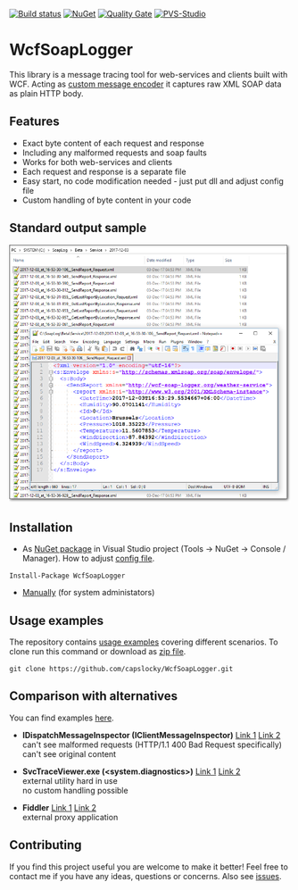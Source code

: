 [![Build status](https://ci.appveyor.com/api/projects/status/0bemisvvtdtbih97/branch/master?svg=true)](https://ci.appveyor.com/project/capslocky/wcfsoaplogger/branch/master)
[![NuGet](https://img.shields.io/nuget/v/WcfSoapLogger.svg?colorB=0f81c1)](https://www.nuget.org/packages/WcfSoapLogger/)
[![Quality Gate](https://sonarcloud.io/api/badges/gate?key=WcfSoapLogger)](https://sonarcloud.io/dashboard?id=WcfSoapLogger)
[![PVS-Studio](https://img.shields.io/badge/pvs--studio-free-brightgreen.svg)](https://www.viva64.com/en/b/0457/)

# WcfSoapLogger #
This library is a message tracing tool for web-services and clients built with WCF.
Acting as [custom message encoder](https://docs.microsoft.com/en-us/dotnet/framework/wcf/samples/custom-message-encoder-custom-text-encoder) it captures raw XML SOAP data as plain HTTP body.


## Features ##
* Exact byte content of each request and response
* Including any malformed requests and soap faults
* Works for both web-services and clients
* Each request and response is a separate file
* Easy start, no code modification needed - just put dll and adjust config file
* Custom handling of byte content in your code


## Standard output sample ##
![ExampleBeta](/docs/images/main_screenshot.png?raw=true)


## Installation ##
* As [NuGet package](https://www.nuget.org/packages/WcfSoapLogger/) in Visual Studio project (Tools -> NuGet -> Console / Manager). How to adjust [config file](/docs/ConfigFile.md).
```
Install-Package WcfSoapLogger
```
* [Manually](/docs/ManualInstallation.md) (for system administators)


## Usage examples ##
The repository contains [usage examples](/src/UsageExamples) covering different scenarios.
To clone run this command or download as [zip file](https://github.com/capslocky/WcfSoapLogger/archive/master.zip).
```
git clone https://github.com/capslocky/WcfSoapLogger.git
```


## Comparison with alternatives ##
You can find examples [here](/src/AlternativesExamples).

* **IDispatchMessageInspector (IClientMessageInspector)**
[Link 1](https://docs.microsoft.com/en-us/dotnet/framework/wcf/samples/message-inspectors)
[Link 2](https://blogs.msdn.microsoft.com/endpoint/2011/04/23/wcf-extensibility-message-inspectors/)  
can't see malformed requests (HTTP/1.1 400 Bad Request specifically)  
can't see original content


* **SvcTraceViewer.exe (<system.diagnostics>)**
[Link 1](https://docs.microsoft.com/en-us/dotnet/framework/wcf/diagnostics/configuring-message-logging)
[Link 2](https://docs.microsoft.com/en-us/dotnet/framework/wcf/service-trace-viewer-tool-svctraceviewer-exe)  
external utility hard in use  
no custom handling possible


* **Fiddler**
[Link 1](https://www.telerik.com/fiddler)
[Link 2](https://www.telerik.com/fiddler/fiddlercore)  
external proxy application


## Contributing ##
If you find this project useful you are welcome to make it better! Feel free to contact me if you have any ideas, questions or concerns. Also see [issues](https://github.com/capslocky/WcfSoapLogger/issues).